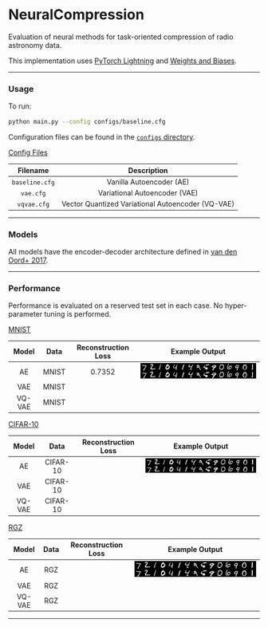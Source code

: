 # NeuralCompression

Evaluation of neural methods for task-oriented compression of radio astronomy data. 

This implementation uses [PyTorch Lightning](https://lightning.ai/docs/pytorch/stable/) and [Weights and Biases](https://wandb.ai).

---

### Usage

To run: 

```bash
python main.py --config configs/baseline.cfg
```

Configuration files can be found in the [`configs` directory]().

<ins>Config Files</ins>

| Filename | Description | 
| :---:   | :---: |
| `baseline.cfg` | Vanilla Autoencoder (AE)  | 
| `vae.cfg` | Variational Autoencoder (VAE) |  
| `vqvae.cfg` | Vector Quantized Variational Autoencoder (VQ-VAE)  |  

---

### Models

All models have the encoder-decoder architecture defined in [van den Oord+ 2017](https://arxiv.org/pdf/1711.00937).

---

### Performance

Performance is evaluated on a reserved test set in each case. No hyper-parameter tuning is performed. 

<ins>MNIST</ins>

| Model | Data | Reconstruction Loss | Example Output |
| :---:   | :---: | :---: | :---: |
| AE | MNIST  | 0.7352 | ![alt text](./images/ae_mnist.png) |
| VAE | MNIST | | |
| VQ-VAE | MNIST | |  |

<ins>CIFAR-10</ins>

| Model | Data | Reconstruction Loss |Example Output |
| :---:   | :---: | :---: |:---: |
| AE | CIFAR-10  | | ![alt text](./images/ae_mnist.png) |
| VAE | CIFAR-10 | | |
| VQ-VAE | CIFAR-10 | ||  

<ins>RGZ</ins>

| Model | Data | Reconstruction Loss |Example Output |
| :---:   | :---: | :---: |:---: |
| AE | RGZ  | | ![alt text](./images/ae_mnist.png) |
| VAE | RGZ | | |
| VQ-VAE | RGZ | | |  

---


